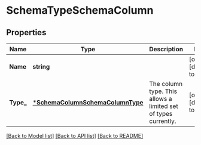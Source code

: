 # SchemaTypeSchemaColumn

## Properties
Name | Type | Description | Notes
------------ | ------------- | ------------- | -------------
**Name** | **string** |  | [optional] [default to null]
**Type_** | [***SchemaColumnSchemaColumnType**](SchemaColumnSchemaColumnType.md) | The column type. This allows a limited set of types currently. | [optional] [default to null]

[[Back to Model list]](../README.md#documentation-for-models) [[Back to API list]](../README.md#documentation-for-api-endpoints) [[Back to README]](../README.md)


